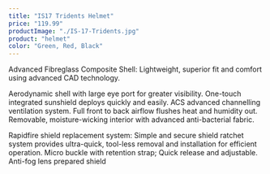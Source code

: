 ```yaml
---
title: "IS17 Tridents Helmet"
price: "119.99"
productImage: "./IS-17-Tridents.jpg"
product: "helmet"
color: "Green, Red, Black"
---
```


Advanced Fibreglass Composite Shell: Lightweight, superior fit and comfort using advanced CAD technology. 

Aerodynamic shell with large eye port for greater visibility. One-touch integrated sunshield deploys quickly and easily. ACS advanced channelling ventilation system. Full front to back airflow flushes heat and humidity out. Removable, moisture-wicking interior with advanced anti-bacterial fabric.

Rapidfire shield replacement system: Simple and secure shield ratchet system provides ultra-quick, tool-less removal and installation for efficient operation. Micro buckle with retention strap; Quick release and adjustable. Anti-fog lens prepared shield